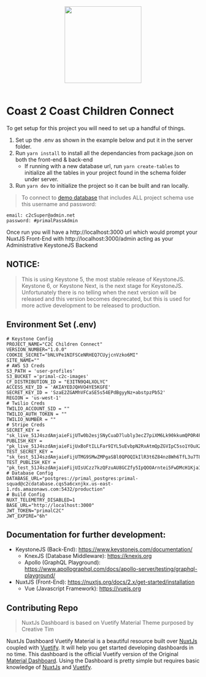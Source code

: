 <div align="center">
<img src="https://primal-c2c-images.s3.amazonaws.com/static/C2Clogowhite.png"  height="200" width="200">
</div>
<br>

# Coast 2 Coast Children Connect

To get setup for this project you will need to set up a handful of things.

1. Set up the .env as shown in the example below and put it in the server folder.
2. Run `yarn install` to install all the dependancies from package.json on both the front-end & back-end
   - If running with a new database url, run `yarn create-tables` to initialize all the tables in your project found in the schema folder under server.
3. Run `yarn dev` to initialize the project so it can be built and ran locally.

> To connect to [demo database](postgres://primal_postgres:primal-squad@c2cdatabase.cqs5a6cxnjkx.us-east-1.rds.amazonaws.com:5432/development) that includes ALL project schema use this username and password:

```
email: c2cSuper@admin.net
password: #primalPassAdmin
```

Once run you will have a http://localhost:3000 url which would prompt your NuxtJS Front-End with http://localhost:3000/admin acting as your Administrative KeystoneJS Backend

## NOTICE:

> This is using Keystone 5, the most stable release of KeystoneJS. Keystone 6, or Keystone Next, is the next stage for KeystoneJS. Unfortunately there is no telling when the next version will be released and this version becomes deprecated, but this is used for more active development to be released to production.

## Environment Set (.env)

```
# Keystone Config
PROJECT_NAME="C2C Children Connect"
VERSION_NUMBER="1.0.0"
COOKIE_SECRET="bNLVPe1NIFSCeNRHEQ7CUyjcnVzko6MI"
SITE_NAME=""
# AWS S3 Creds
S3_PATH = 'user-profiles'
S3_BUCKET ='primal-c2c-images'
CF_DISTRIBUTION_ID = "E3ITN9Q4LXOLYC"
ACCESS_KEY_ID = 'AKIAYEDJQHVO4YE5KGFE'
SECRET_KEY_ID = 'SzaE2ZGAMhVFCaSE5s54EPdBgyyNz+abstpzPb52'
REGION = 'us-west-1'
# Twilio Creds
TWILIO_ACCOUNT_SID = ""
TWILIO_AUTH_TOKEN = ""
TWILIO_NUMBER = ""
# Stripe Creds
SECRET_KEY = "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"
PUBLISH_KEY = "pk_live_51J4szdAmjaieFijUxBoFtILLFar9IYL5uEvbpN2RxAtmQpZGVIpC5so1YOuX2SsOxgljq5RilaGIIhq0LlXKSpAf00KBuDXZmn"
TEST_SECRET_KEY = "sk_test_51J4szdAmjaieFijUTMG9SMwZMPgaSBl0QPOQIkIlR3t6Z84nz8Wh6TfL3u7T80OwYrK1YaCnhf5Hp9lc7oghlY8000TnMgyqHg"
TEST_PUBLISH_KEY = "pk_test_51J4szdAmjaieFijUIsUCzz7kzQFzuAU8GCZfy5IpQOOArntei5FwDMcH1KjaIx1W3ONwj9kOEqjcAxcjBwkijTvb00I6ecQHj5"
# Database Config
DATABASE_URL="postgres://primal_postgres:primal-squad@c2cdatabase.cqs5a6cxnjkx.us-east-1.rds.amazonaws.com:5432/production"
# Build Config
NUXT_TELEMETRY_DISABLED=1
BASE_URL="http://localhost:3000"
JWT_TOKEN="primalC2C"
JWT_EXPIRE="6h"
```

## Documentation for further development:

- KeystoneJS (Back-End): https://www.keystonejs.com/documentation/
  - KnexJS (Database Middleware): https://knexjs.org
  - Apollo (GraphQL Playground): https://www.apollographql.com/docs/apollo-server/testing/graphql-playground/
- NuxtJS (Front-End): https://nuxtjs.org/docs/2.x/get-started/installation
  - Vue (Javascript Framework): https://vuejs.org

## Contributing Repo

> NuxtJs Dashboard is based on Vuetify Material Theme purposed by Creative Tim

NuxtJs Dashboard Vuetify Material is a beautiful resource built over [NuxtJs](https://nuxtjs.org/) coupled with [Vuetify](https://vuetifyjs.com/en/). It will help you get started developing dashboards in no time.
This dashboard is the official Vuetify version of the Original [Material Dashboard](https://www.creative-tim.com/product/material-dashboard). Using the Dashboard is pretty simple but requires basic knowledge of [NuxtJs](https://nuxtjs.org/) and [Vuetify](https://vuetifyjs.com/en/).
